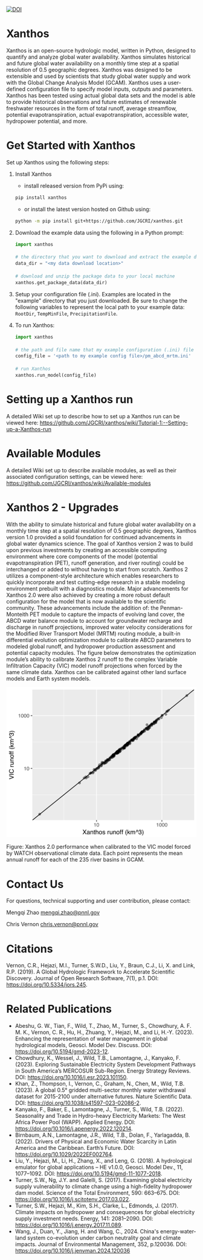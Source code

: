 [![DOI](https://zenodo.org/badge/88797535.svg)](https://zenodo.org/badge/latestdoi/88797535) 

# Xanthos
Xanthos is an open-source hydrologic model, written in Python, designed to quantify and analyze global water availability. Xanthos simulates historical and future global water availability on a monthly time step at a spatial resolution of 0.5 geographic degrees. Xanthos was designed to be extensible and used by scientists that study global water supply and work with the Global Change Analysis Model (GCAM). Xanthos uses a user-defined configuration file to specify model inputs, outputs and parameters. Xanthos has been tested using actual global data sets and the model is able to provide historical observations and future estimates of renewable freshwater resources in the form of total runoff, average streamflow, potential evapotranspiration, actual evapotranspiration, accessible water, hydropower potential, and more.

# Get Started with Xanthos
Set up Xanthos using the following steps:
1. Install Xanthos 

    * install released version from PyPi using:
    ```bash
    pip install xanthos
    ```
   
    * or install the latest version hosted on Github using:
    ```bash
    python -m pip install git+https://github.com/JGCRI/xanthos.git
    ```
2. Download the example data using the following in a Python prompt:
    ```python
    import xanthos
    
    # the directory that you want to download and extract the example data to
    data_dir = "<my data download location>"
    
    # download and unzip the package data to your local machine
    xanthos.get_package_data(data_dir)
    ```
3. Setup your configuration file (.ini).  Examples are located in the "example" directory that you just downloaded.  Be sure to change the following variables to represent the local path to your example data:  `RootDir`, `TempMinFile`, `PrecipitationFile`.
4. To run Xanthos:

    ```python
    import xanthos
    
    # the path and file name that my example configuration (.ini) file was downloaded to
    config_file = '<path to my example config file>/pm_abcd_mrtm.ini'
    
    # run Xanthos 
    xanthos.run_model(config_file)
    ```

# Setting up a Xanthos run
A detailed Wiki set up to describe how to set up a Xanthos run can be viewed here:  https://github.com/JGCRI/xanthos/wiki/Tutorial-1:--Setting-up-a-Xanthos-run

# Available Modules
A detailed Wiki set up to describe available modules, as well as their associated configuration settings, can be viewed here: https://github.com/JGCRI/xanthos/wiki/Available-modules

# Xanthos 2 - Upgrades
With the ability to simulate historical and future global water availability on a monthly time step at a spatial resolution of 0.5 geographic degrees, Xanthos version 1.0 provided a solid foundation for continued advancements in global water dynamics science.  The goal of Xanthos version 2 was to build upon previous investments by creating an accessible computing environment where core components of the model (potential evapotranspiration (PET), runoff generation, and river routing) could be interchanged or added to without having to start from scratch.  Xanthos 2 utilizes a component-style architecture which enables researchers to quickly incorporate and test cutting-edge research in a stable modeling environment prebuilt with a diagnostics module.  Major advancements for Xanthos 2.0 were also achieved by creating a more robust default configuration for the model that is now available to the scientific community.  These advancements include the addition of:  the Penman-Monteith PET module to capture the impacts of evolving land cover, the ABCD water balance module to account for groundwater recharge and discharge in runoff projections, improved water velocity considerations for the Modified River Transport Model (MRTM) routing module, a built-in differential evolution optimization module to calibrate ABCD parameters to modeled global runoff, and hydropower production assessment and potential capacity modules.  The figure below demonstrates the optimization module’s ability to calibrate Xanthos 2 runoff to the complex Variable Infiltration Capacity (VIC) model runoff projections when forced by the same climate data. Xanthos can be calibrated against other land surface models and Earth system models.

![Xanthos to VIC](docs/xanthos2_to_vic_watch_basins.png)

Figure:  Xanthos 2.0 performance when calibrated to the VIC model forced by WATCH observational climate data.  Each point represents the mean annual runoff for each of the 235 river basins in GCAM.

# Contact Us
For questions, technical supporting and user contribution, please contact:

Mengqi Zhao <mengqi.zhao@pnnl.gov>

Chris Vernon <chris.vernon@pnnl.gov>

# Citations

Vernon, C.R., Hejazi, M.I., Turner, S.W.D., Liu, Y., Braun, C.J., Li, X. and Link, R.P. (2019). A Global Hydrologic Framework to Accelerate Scientific Discovery.  Journal of Open Research Software,  7(1), p.1. DOI: https://doi.org/10.5334/jors.245.

# Related Publications

* Abeshu, G. W., Tian, F., Wild, T., Zhao, M., Turner, S., Chowdhury, A. F. M. K., Vernon, C. R., Hu, H., Zhuang, Y., Hejazi, M., and Li, H.-Y. (2023). Enhancing the representation of water management in global hydrological models, Geosci. Model Dev. Discuss. DOI: https://doi.org/10.5194/gmd-2023-12.
* Chowdhury, K., Wessel, J., Wild, T.B., Lamontagne, J., Kanyako, F. (2023). Exploring Sustainable Electricity System Development Pathways in South America’s MERCOSUR Sub-Region. Energy Strategy Reviews. DOI: https://doi.org/10.1016/j.esr.2023.101150.
* Khan, Z., Thompson, I., Vernon, C., Graham, N., Chen, M., Wild, T.B. (2023). A global 0.5° gridded multi-sector monthly water withdrawal dataset for 2015-2100 under alternative futures. Nature Scientific Data. DOI: https://doi.org/10.1038/s41597-023-02086-2.
* Kanyako, F., Baker, E., Lamontagne, J., Turner, S., Wild, T.B. (2022). Seasonality and Trade in Hydro-heavy Electricity Markets: The West Africa Power Pool (WAPP). Applied Energy. DOI: https://doi.org/10.1016/j.apenergy.2022.120214.
* Birnbaum, A.N., Lamontagne, J.R., Wild, T.B., Dolan, F., Yarlagadda, B. (2022). Drivers of Physical and Economic Water Scarcity in Latin America and the Caribbean. Earth’s Future. DOI: https://doi.org/10.1029/2022EF002764.
* Liu, Y., Hejazi, M., Li, H., Zhang, X., and Leng, G. (2018). A hydrological emulator for global applications – HE v1.0.0, Geosci. Model Dev., 11, 1077–1092. DOI: https://doi.org/10.5194/gmd-11-1077-2018.
* Turner, S.W., Ng, J.Y. and Galelli, S. (2017). Examining global electricity supply vulnerability to climate change using a high-fidelity hydropower dam model. Science of the Total Environment, 590: 663–675. DOI: https://doi.org/10.1016/j.scitotenv.2017.03.022.
* Turner, S.W., Hejazi, M., Kim, S.H., Clarke, L., Edmonds, J. (2017). Climate impacts on hydropower and consequences for global electricity supply investment needs. Energy, 141: 2081–2090. DOI: https://doi.org/10.1016/j.energy.2017.11.089.
* Wang, J., Duan, Y., Jiang, H. and Wang, C., 2024. China's energy-water-land system co-evolution under carbon neutrality goal and climate impacts. Journal of Environmental Management, 352, p.120036. DOI: https://doi.org/10.1016/j.jenvman.2024.120036
